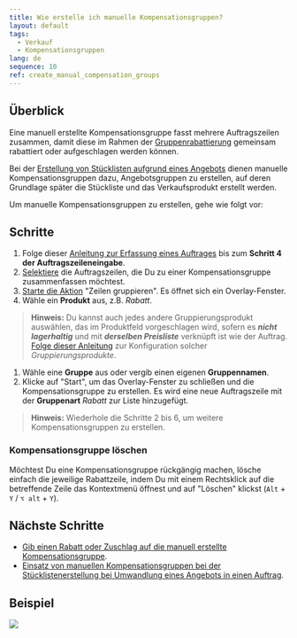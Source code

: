 ```yaml
---
title: Wie erstelle ich manuelle Kompensationsgruppen?
layout: default
tags:
  - Verkauf
  - Kompensationsgruppen
lang: de
sequence: 10
ref: create_manual_compensation_groups
---
```


## Überblick
Eine manuell erstellte Kompensationsgruppe fasst mehrere Auftragszeilen zusammen, damit diese im Rahmen der [Gruppenrabattierung](Auftragszeilengruppenrabatt) gemeinsam rabattiert oder aufgeschlagen werden können.

Bei der [Erstellung von Stücklisten aufgrund eines Angebots](Stueckliste_bei_Auftragsgenerierung) dienen manuelle Kompensationsgruppen dazu, Angebotsgruppen zu erstellen, auf deren Grundlage später die Stückliste und das Verkaufsprodukt erstellt werden.

Um manuelle Kompensationsgruppen zu erstellen, gehe wie folgt vor:

## Schritte
1. Folge dieser [Anleitung zur Erfassung eines Auftrages](Auftrag_erfassen) bis zum **Schritt 4 der Auftragszeileneingabe**.
1. [Selektiere](AuswahlBelege) die Auftragszeilen, die Du zu einer Kompensationsgruppe zusammenfassen möchtest.
1. [Starte die Aktion](AktionStarten#aktionsmenue) "Zeilen gruppieren". Es öffnet sich ein Overlay-Fenster.
1. Wähle ein **Produkt** aus, z.B. *Rabatt*.
 >**Hinweis:** Du kannst auch jedes andere Gruppierungsprodukt auswählen, das im Produktfeld vorgeschlagen wird, sofern es ***nicht lagerhaltig*** und mit ***derselben Preisliste*** verknüpft ist wie der Auftrag.<br>
 [Folge dieser Anleitung](Gruppierungsprodukt_anlegen) zur Konfiguration solcher *Gruppierungsprodukte*.

1. Wähle eine **Gruppe** aus oder vergib einen eigenen **Gruppennamen**.
1. Klicke auf "Start", um das Overlay-Fenster zu schließen und die Kompensationsgruppe zu erstellen. Es wird eine neue Auftragszeile mit der **Gruppenart** *Rabatt* zur Liste hinzugefügt.
 >**Hinweis:** Wiederhole die Schritte 2 bis 6, um weitere Kompensationsgruppen zu erstellen.

### Kompensationsgruppe löschen
Möchtest Du eine Kompensationsgruppe rückgängig machen, lösche einfach die jeweilige Rabattzeile, indem Du mit einem Rechtsklick auf die betreffende Zeile das Kontextmenü öffnest und auf "Löschen" klickst (`Alt` + `Y` / `⌥ alt` + `Y`).

## Nächste Schritte
- [Gib einen Rabatt oder Zuschlag auf die manuell erstellte Kompensationsgruppe](Auftragszeilengruppenrabatt).
- [Einsatz von manuellen Kompensationsgruppen bei der Stücklistenerstellung bei Umwandlung eines Angebots in einen Auftrag](Stueckliste_bei_Auftragsgenerierung).

## Beispiel
![](assets/Auftragszeilengruppenrabatt.gif)
